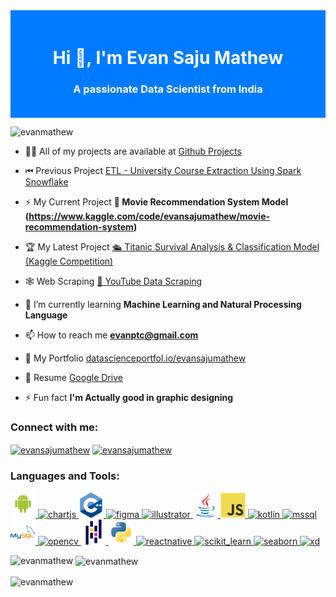 <div style="background-color: #007BFF; padding: 20px;">
    <h1 align="center" style="color: white;">Hi 👋, I'm Evan Saju Mathew</h1>
    <h3 align="center" style="color: white;">A passionate Data Scientist from India</h3>
</div>

<p align="left"> <img src="https://komarev.com/ghpvc/?username=evanmathew&label=Profile%20views&color=0e75b6&style=flat" alt="evanmathew" /> </p>

- 👨‍💻 All of my projects are available at [Github Projects](https://github.com/evanmathew/Projects)

- ⏮ Previous Project [ETL - University Course Extraction Using Spark Snowflake](https://github.com/evanmathew/ETL-University-Course-Extraction-Using-Spark-Snowflake)

- ⚡ My Current Project **🎥 Movie Recommendation System Model (https://www.kaggle.com/code/evansajumathew/movie-recommendation-system)**

- 🏆 My Latest Project [🛳️ Titanic Survival Analysis & Classification Model (Kaggle Competition)](https://www.kaggle.com/code/evansajumathew/titanic-survival-analysis-prediction-ml-model#Titanic-Survival-Prediction-Project-%F0%9F%9A%A2)

- 🕸️ Web Scraping [🔴 YouTube Data Scraping](https://github.com/evanmathew/YouTube-Data-Scrapping)

- 🌱 I’m currently learning **Machine Learning and Natural Processing Language**

- 📫 How to reach me **evanptc@gmail.com**

-  💼 My Portfolio [datascienceportfol.io/evansajumathew](https://www.datascienceportfol.io/evansajumathew)

- 📄 Resume [Google Drive ](https://drive.google.com/file/d/1G_jtGJvgQEdTYI3-9cINg1tZhvIqrglb/view?usp=sharing)

- ⚡ Fun fact **I'm Actually good in graphic designing**

<h3 align="left">Connect with me:</h3>
<p align="left">
<a href="https://linkedin.com/in/evansajumathew" target="blank"><img align="center" src="https://raw.githubusercontent.com/rahuldkjain/github-profile-readme-generator/master/src/images/icons/Social/linked-in-alt.svg" alt="evansajumathew" height="30" width="40" /></a>
<a href="https://kaggle.com/evansajumathew" target="blank"><img align="center" src="https://raw.githubusercontent.com/rahuldkjain/github-profile-readme-generator/master/src/images/icons/Social/kaggle.svg" alt="evansajumathew" height="30" width="40" /></a>
</p>

<h3 align="left">Languages and Tools:</h3>
<p align="left"> <a href="https://developer.android.com" target="_blank" rel="noreferrer"> <img src="https://raw.githubusercontent.com/devicons/devicon/master/icons/android/android-original-wordmark.svg" alt="android" width="40" height="40"/> </a> <a href="https://www.chartjs.org" target="_blank" rel="noreferrer"> <img src="https://www.chartjs.org/media/logo-title.svg" alt="chartjs" width="40" height="40"/> </a> <a href="https://www.w3schools.com/cpp/" target="_blank" rel="noreferrer"> <img src="https://raw.githubusercontent.com/devicons/devicon/master/icons/cplusplus/cplusplus-original.svg" alt="cplusplus" width="40" height="40"/> </a> <a href="https://www.figma.com/" target="_blank" rel="noreferrer"> <img src="https://www.vectorlogo.zone/logos/figma/figma-icon.svg" alt="figma" width="40" height="40"/> </a> <a href="https://www.adobe.com/in/products/illustrator.html" target="_blank" rel="noreferrer"> <img src="https://www.vectorlogo.zone/logos/adobe_illustrator/adobe_illustrator-icon.svg" alt="illustrator" width="40" height="40"/> </a> <a href="https://www.java.com" target="_blank" rel="noreferrer"> <img src="https://raw.githubusercontent.com/devicons/devicon/master/icons/java/java-original.svg" alt="java" width="40" height="40"/> </a> <a href="https://developer.mozilla.org/en-US/docs/Web/JavaScript" target="_blank" rel="noreferrer"> <img src="https://raw.githubusercontent.com/devicons/devicon/master/icons/javascript/javascript-original.svg" alt="javascript" width="40" height="40"/> </a> <a href="https://kotlinlang.org" target="_blank" rel="noreferrer"> <img src="https://www.vectorlogo.zone/logos/kotlinlang/kotlinlang-icon.svg" alt="kotlin" width="40" height="40"/> </a> <a href="https://www.microsoft.com/en-us/sql-server" target="_blank" rel="noreferrer"> <img src="https://www.svgrepo.com/show/303229/microsoft-sql-server-logo.svg" alt="mssql" width="40" height="40"/> </a> <a href="https://www.mysql.com/" target="_blank" rel="noreferrer"> <img src="https://raw.githubusercontent.com/devicons/devicon/master/icons/mysql/mysql-original-wordmark.svg" alt="mysql" width="40" height="40"/> </a> <a href="https://opencv.org/" target="_blank" rel="noreferrer"> <img src="https://www.vectorlogo.zone/logos/opencv/opencv-icon.svg" alt="opencv" width="40" height="40"/> </a> <a href="https://pandas.pydata.org/" target="_blank" rel="noreferrer"> <img src="https://raw.githubusercontent.com/devicons/devicon/2ae2a900d2f041da66e950e4d48052658d850630/icons/pandas/pandas-original.svg" alt="pandas" width="40" height="40"/> </a> <a href="https://www.python.org" target="_blank" rel="noreferrer"> <img src="https://raw.githubusercontent.com/devicons/devicon/master/icons/python/python-original.svg" alt="python" width="40" height="40"/> </a> <a href="https://reactnative.dev/" target="_blank" rel="noreferrer"> <img src="https://reactnative.dev/img/header_logo.svg" alt="reactnative" width="40" height="40"/> </a> <a href="https://scikit-learn.org/" target="_blank" rel="noreferrer"> <img src="https://upload.wikimedia.org/wikipedia/commons/0/05/Scikit_learn_logo_small.svg" alt="scikit_learn" width="40" height="40"/> </a> <a href="https://seaborn.pydata.org/" target="_blank" rel="noreferrer"> <img src="https://seaborn.pydata.org/_images/logo-mark-lightbg.svg" alt="seaborn" width="40" height="40"/> </a> <a href="https://www.adobe.com/products/xd.html" target="_blank" rel="noreferrer"> <img src="https://cdn.worldvectorlogo.com/logos/adobe-xd.svg" alt="xd" width="40" height="40"/> </a> </p>


<p><img align="left" src="https://github-readme-stats.vercel.app/api/top-langs?username=evanmathew&show_icons=true&locale=en&layout=compact" alt="evanmathew" /></p>

<p>&nbsp;<img align="center" src="https://github-readme-stats.vercel.app/api?username=evanmathew&show_icons=true&locale=en" alt="evanmathew" /></p>

<p><img align="center" src="https://github-readme-streak-stats.herokuapp.com/?user=evanmathew&" alt="evanmathew" /></p>
